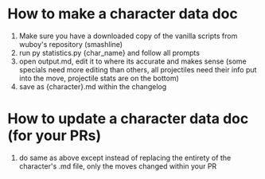 # How to make a character data doc
1. Make sure you have a downloaded copy of the vanilla scripts from wuboy's repository (smashline)
2. run py statistics.py {char_name} and follow all prompts
3. open output.md, edit it to where its accurate and makes sense (some specials need more editing than others, all projectiles need their info put into the move, projectile stats are on the bottom)
4. save as {character}.md within the changelog

# How to update a character data doc (for your PRs)
1. do same as above except instead of replacing the entirety of the character's .md file, only the moves changed within your PR